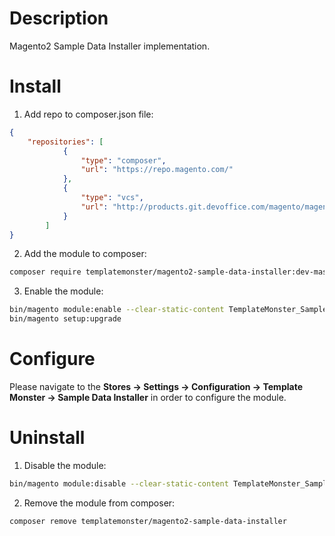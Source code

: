 Description
===========
Magento2 Sample Data Installer implementation.

Install
=======

1. Add repo to composer.json file:
```json
{
    "repositories": [
            {
                "type": "composer",
                "url": "https://repo.magento.com/"
            },
            {
                "type": "vcs",
                "url": "http://products.git.devoffice.com/magento/magento2-sample-data-installer.git"
            }
        ]
}
```

2. Add the module to composer:
```bash
composer require templatemonster/magento2-sample-data-installer:dev-master
```

3. Enable the module:
```bash
bin/magento module:enable --clear-static-content TemplateMonster_SampleDataInstaller
bin/magento setup:upgrade
```

Configure
=========

Please navigate to the **Stores -> Settings -> Configuration -> Template Monster -> Sample Data Installer** in order to configure the module.

Uninstall
=========

1. Disable the module:
```bash
bin/magento module:disable --clear-static-content TemplateMonster_SampleDataInstaller
```

2. Remove the module from composer:
```bash
composer remove templatemonster/magento2-sample-data-installer
```